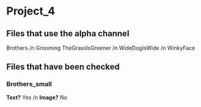 # Project_4

## Files that use the alpha channel
Brothers /n
Grooming TheGrassIsGreener /n
WideDogIsWide /n
WinkyFace

## Files that have been checked
### Brothers_small
**Text?** Yes /n
**Image?** No
